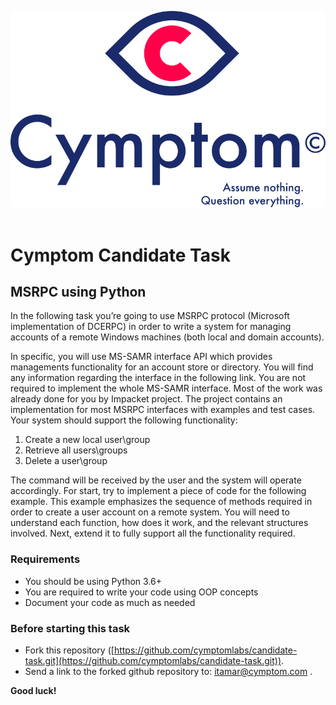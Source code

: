 ![](cymptom_logo.svg)
&nbsp;

# Cymptom Candidate Task

## MSRPC using Python
In the following task you’re going to use MSRPC protocol (Microsoft implementation of DCERPC) in order to write a system for managing accounts of a remote Windows machines (both local and domain
accounts).

In specific, you will use MS-SAMR interface API which provides managements functionality for an
account store or directory. You will find any information regarding the interface in the following link.
You are not required to implement the whole MS-SAMR interface. Most of the work was already done
for you by Impacket project. The project contains an implementation for most MSRPC interfaces with
examples and test cases.
Your system should support the following functionality:
1. Create a new local user\group
2. Retrieve all users\groups
3. Delete a user\group

The command will be received by the user and the system will operate accordingly.
For start, try to implement a piece of code for the following example. This example emphasizes the
sequence of methods required in order to create a user account on a remote system. You will need to
understand each function, how does it work, and the relevant structures involved.
Next, extend it to fully support all the functionality required.

### Requirements
- You should be using Python 3.6+
- You are required to write your code using OOP concepts
- Document your code as much as needed

### Before starting this task
- Fork this repository ([https://github.com/cymptomlabs/candidate-task.git](https://github.com/cymptomlabs/candidate-task.git)).
- Send a link to the forked github repository to: itamar@cymptom.com .

**Good luck!**